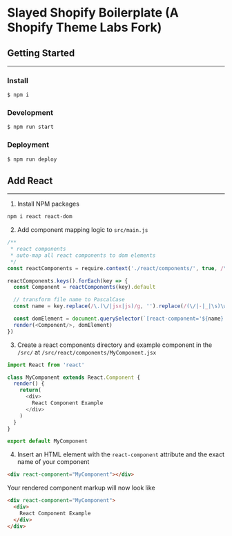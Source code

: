 # Slayed Shopify Boilerplate (A Shopify Theme Labs Fork)

## Getting Started
---

### Install

```bash
$ npm i
```

### Development

```bash
$ npm run start
```

### Deployment

```bash
$ npm run deploy
```

## Add React
---

1. Install NPM packages

```bash
npm i react react-dom
```

2. Add component mapping logic to `src/main.js`

```javascript
/**
 * react components
 * auto-map all react components to dom elements
 */
const reactComponents = require.context('./react/components/', true, /\.(jsx|js)$/)

reactComponents.keys().forEach(key => {
  const Component = reactComponents(key).default

  // transform file name to PascalCase
  const name = key.replace(/\.(\/|jsx|js)/g, '').replace(/(\/|-|_|\s)\w/g, (match) => match.slice(1).toUpperCase()).replace(/^[A-Za-z]/, (match) => match.toUpperCase())

  const domElement = document.querySelector(`[react-component='${name}']`)
  render(<Component/>, domElement)
})
```

3. Create a react components directory and example component in the `/src/` at `/src/react/components/MyComponent.jsx`

```javascript
import React from 'react'

class MyComponent extends React.Component {
  render() {
    return(
      <div>
        React Component Example
      </div>
    )
  }
}

export default MyComponent
```

4. Insert an HTML element with the `react-component` attribute and the exact name of your component
```html
<div react-component="MyComponent"></div>
```

Your rendered component markup will now look like
```html
<div react-component="MyComponent">
  <div>
    React Component Example
  </div>
</div>
```